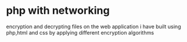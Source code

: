 # php with networking
encryption and decrypting files on the web application i have built using php,html and css by applying different encryption algorithms
